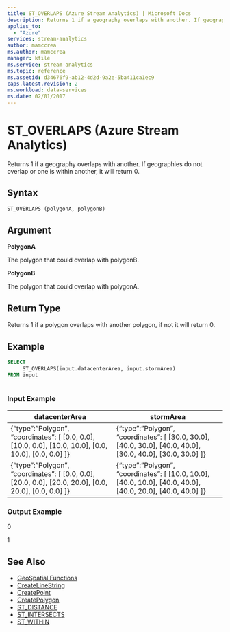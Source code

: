 ```yaml
---
title: ST_OVERLAPS (Azure Stream Analytics) | Microsoft Docs
description: Returns 1 if a geography overlaps with another. If geographies do not overlap or one is within another, it will return 0.
applies_to: 
  - "Azure"
services: stream-analytics
author: mamccrea
ms.author: mamccrea
manager: kfile
ms.service: stream-analytics
ms.topic: reference
ms.assetid: d34676f9-ab12-4d2d-9a2e-5ba411ca1ec9
caps.latest.revision: 2
ms.workload: data-services
ms.date: 02/01/2017
---
```

# ST_OVERLAPS (Azure Stream Analytics)
  Returns 1 if a geography overlaps with another. If geographies do not overlap or one is within another, it will return 0.  
  
 ## Syntax  
  
```SQL   
ST_OVERLAPS (polygonA, polygonB)  
```  
  
## Argument  
 **PolygonA**  
  
 The polygon that could overlap with polygonB.  
  
 **PolygonB**  
  
 The polygon that could overlap with polygonA.  
  
## Return Type  
 Returns 1 if a polygon overlaps with another polygon, if not it will return 0.  
  
## Example  
  
```SQL  
SELECT  
     ST_OVERLAPS(input.datacenterArea, input.stormArea)  
FROM input  
  
```  
  
### Input Example  
  
|datacenterArea|stormArea|  
|--------------------|---------------|  
|{“type”:”Polygon”, “coordinates”: [ [0.0, 0.0], [10.0, 0.0], [10.0, 10.0], [0.0, 10.0], [0.0, 0.0] ]}|{“type”:”Polygon”, “coordinates”: [ [30.0, 30.0], [40.0, 30.0], [40.0, 40.0], [30.0, 40.0], [30.0, 30.0] ]}|  
|{“type”:”Polygon”, “coordinates”: [ [0.0, 0.0], [20.0, 0.0], [20.0, 20.0], [0.0, 20.0], [0.0, 0.0] ]}|{“type”:”Polygon”, “coordinates”: [ [10.0, 10.0], [40.0, 10.0], [40.0, 40.0], [40.0, 20.0], [40.0, 40.0] ]}|  
  
### Output Example  
 0  
  
 1  
  
## See Also  

* [GeoSpatial Functions](geospatial-functions.md)
* [CreateLineString](createlinestring.md)
* [CreatePoint](createpoint.md)
* [CreatePolygon](createpolygon.md)
* [ST_DISTANCE](st-distance.md)
* [ST_INTERSECTS](st-intersects.md)
* [ST_WITHIN](st-within.md)
  
